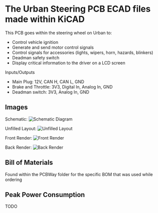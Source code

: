 # The Urban Steering PCB ECAD files made within KiCAD

This PCB goes within the steering wheel on Urban to:
* Control vehicle ignition
* Generate and send motor control signals
* Control signals for accessories (lights, wipers, horn, hazards, blinkers)
* Deadman safety switch
* Display critical information to the driver on a LCD screen

Inputs/Outputs
* Main Plug: 12V, CAN H, CAN L, GND
* Brake and Throttle: 3V3, Digital In, Analog In, GND
* Deadman switch: 3V3, Analog In, GND

## Images
Schematic:
![Schematic Diagram](./Fig/schematic.png)

Unfilled Layout:
![Unfilled Layout](layoutNofill.png)

Front Render:
![Front Render](renderFront.png)

Back Render:
![Back Render](renderBack.png)


## Bill of Materials
Found within the PCBWay folder for the specific BOM that was used while ordering

## Peak Power Consumption
TODO
